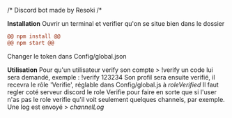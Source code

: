 /* Discord bot made by Resoki /*

**Installation**
Ouvrir un terminal et verifier qu'on se situe bien dans le dossier 

```diff
@@ npm install @@
@@ npm start @@
```

Changer le token dans Config/global.json

**Utilisation**
Pour qu'un utilisateur verify son compte > !verify
un code lui sera demandé, exemple :  !verify 123234
Son profil sera ensuite verifié, il recevra le rôle 'Verifie', réglable dans Config/global.js à *roleVerified*
Il faut regler coté serveur discord le role Verifie pour faire en sorte que si l'user n'as pas le role verifie qu'il voit seulement quelques channels, par exemple.
Une log est envoyé > *channelLog*
